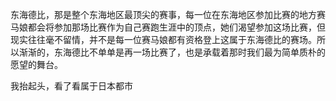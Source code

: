 东海德比，那是整个东海地区最顶尖的赛事，每一位在东海地区参加比赛的地方赛马娘都会将参加那场比赛作为自己赛跑生涯中的顶点，她们渴望参加这场比赛，但现实往往毫不留情，并不是每一位赛马娘都有资格登上这属于东海德比的赛场。所以渐渐的，东海德比不单单是再一场比赛了，也是承载着那时我们最为简单质朴的愿望的舞台。

我抬起头，看了看属于日本都市
